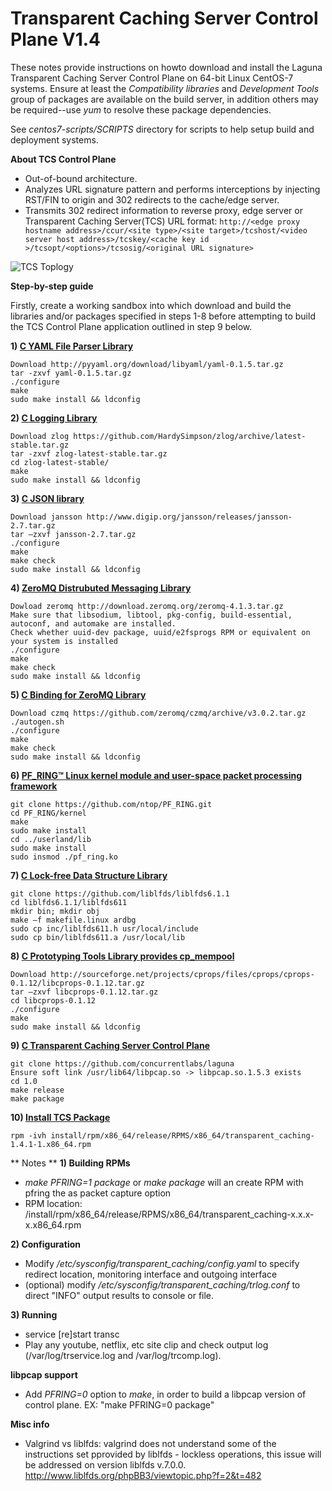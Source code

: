 # Transparent Caching Server Control Plane V1.4 #

These notes provide instructions on howto download and install the Laguna Transparent Caching Server Control Plane on 64-bit Linux CentOS-7 systems. Ensure at least the *Compatibility libraries* and *Development Tools* group of packages are available on the build server, in addition others may be required--use *yum* to resolve these package dependencies.

See *centos7-scripts/SCRIPTS* directory for scripts to help setup build and deployment systems.


**About TCS Control Plane**
- Out-of-bound architecture.
- Analyzes URL signature pattern and performs interceptions by injecting RST/FIN to origin and 302 redirects to the cache/edge server.
- Transmits 302 redirect information to reverse proxy, edge server or Transparent Caching Server(TCS) URL format:
`http://<edge proxy hostname address>/ccur/<site type>/<site target>/tcshost/<video server host address>/tcskey/<cache key id >/tcsopt/<options>/tcsosig/<original URL signature>`


![TCS Toplogy](https://github/avenishp/test-repo/tcs/tcs-control-plane.png)




**Step-by-step guide**

Firstly, create a working sandbox into which download and build the libraries and/or packages specified in steps 1-8 before attempting to build the TCS Control Plane application outlined in step 9 below.
 
**1) [C YAML File Parser Library](http://pyyaml.org/wiki/LibYAML)**

    Download http://pyyaml.org/download/libyaml/yaml-0.1.5.tar.gz
    tar -zxvf yaml-0.1.5.tar.gz
    ./configure
    make
    sudo make install && ldconfig
  
**2) [C Logging Library](https://github.com/HardySimpson/zlog)**

    Download zlog https://github.com/HardySimpson/zlog/archive/latest-stable.tar.gz
    tar -zxvf zlog-latest-stable.tar.gz
    cd zlog-latest-stable/
    make
    sudo make install && ldconfig
  
**3) [C JSON library](http://www.digip.org/jansson)**

    Download jansson http://www.digip.org/jansson/releases/jansson-2.7.tar.gz
    tar –zxvf jansson-2.7.tar.gz
    ./configure
    make
    make check
    sudo make install && ldconfig
  
**4) [ZeroMQ Distrubuted Messaging Library](http://zeromq.org)**

    Dowload zeromq http://download.zeromq.org/zeromq-4.1.3.tar.gz
    Make sure that libsodium, libtool, pkg-config, build-essential, autoconf, and automake are installed.
    Check whether uuid-dev package, uuid/e2fsprogs RPM or equivalent on your system is installed
    ./configure
    make
    make check
    sudo make install && ldconfig
  
**5) [C Binding for ZeroMQ Library](https://github.com/zeromq/czmq/releases)**

    Download czmq https://github.com/zeromq/czmq/archive/v3.0.2.tar.gz
    ./autogen.sh
    ./configure 
    make
    make check 
    sudo make install && ldconfig
  
**6) [PF_RING™ Linux kernel module and user-space packet processing framework](https://github.com/ntop)**

    git clone https://github.com/ntop/PF_RING.git
    cd PF_RING/kernel
    make
    sudo make install
    cd ../userland/lib
    sudo make install
    sudo insmod ./pf_ring.ko
 
**7) [C Lock-free Data Structure Library](http://www.liblfds.org)**

    git clone https://github.com/liblfds/liblfds6.1.1
    cd liblfds6.1.1/liblfds611
    mkdir bin; mkdir obj
    make –f makefile.linux ardbg
    sudo cp inc/liblfds611.h usr/local/include
    sudo cp bin/liblfds611.a /usr/local/lib
  
**8) [C Prototyping Tools Library provides cp_mempool](http://cprops.sourceforge.net)**

    Download http://sourceforge.net/projects/cprops/files/cprops/cprops-0.1.12/libcprops-0.1.12.tar.gz
    tar –zxvf libcprops-0.1.12.tar.gz
    cd libcprops-0.1.12
    ./configure
    make
    sudo make install && ldconfig

**9) [C Transparent Caching Server Control Plane](https://github.com/concurrentlabs/laguna)**

    git clone https://github.com/concurrentlabs/laguna
    Ensure soft link /usr/lib64/libpcap.so -> libpcap.so.1.5.3 exists
    cd 1.0
    make release
    make package
  
**10) [Install TCS Package]()**

    rpm -ivh install/rpm/x86_64/release/RPMS/x86_64/transparent_caching-1.4.1-1.x86_64.rpm


** Notes **
**1) Building RPMs**
- *make PFRING=1 package* or *make package* will an create RPM with pfring the as packet capture option
- RPM location: <home dir>/install/rpm/x86_64/release/RPMS/x86_64/transparent_caching-x.x.x-x.x86_64.rpm

**2) Configuration**
- Modify */etc/sysconfig/transparent_caching/config.yaml* to specify redirect location, monitoring interface and outgoing interface
- (optional) modify */etc/sysconfig/transparent_caching/trlog.conf* to direct "INFO" output results to console or file.

**3) Running**
- service [re]start transc
- Play any youtube, netflix, etc site clip and check output log (/var/log/trservice.log and /var/log/trcomp.log).


**libpcap support**
- Add *PFRING=0* option to *make*, in order to build a libpcap version of control plane. EX: "make PFRING=0 package"

**Misc info**
- Valgrind vs liblfds:
valgrind does not understand some of the instructions set pprovided by liblfds - lockless operations, this issue will be addressed on version liblfds v.7.0.0.
http://www.liblfds.org/phpBB3/viewtopic.php?f=2&t=482
